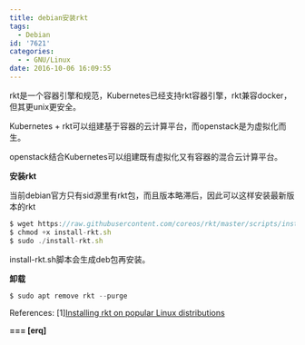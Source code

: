 ```yaml
---
title: debian安装rkt
tags:
  - Debian
id: '7621'
categories:
  - - GNU/Linux
date: 2016-10-06 16:09:55
---
```



<!-- more -->
rkt是一个容器引擎和规范，Kubernetes已经支持rkt容器引擎，rkt兼容docker，但其更unix更安全。

Kubernetes + rkt可以组建基于容器的云计算平台，而openstack是为虚拟化而生。

openstack结合Kubernetes可以组建既有虚拟化又有容器的混合云计算平台。

**安装rkt**

当前debian官方只有sid源里有rkt包，而且版本略滞后，因此可以这样安装最新版本的rkt

```js
$ wget https://raw.githubusercontent.com/coreos/rkt/master/scripts/install-rkt.sh
$ chmod +x install-rkt.sh
$ sudo ./install-rkt.sh
```

install-rkt.sh脚本会生成deb包再安装。

**卸载**

```js
$ sudo apt remove rkt --purge
```

References:
\[1\][Installing rkt on popular Linux distributions](https://coreos.com/rkt/docs/latest/distributions.html)

**\===
\[erq\]**